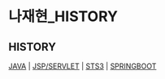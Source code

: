 # 나재현_HISTORY

HISTORY
---
[JAVA](./JAVA) | [JSP/SERVLET](./JSPSERVLET) | [STS3](./STS3) |  [SPRINGBOOT](./SPRINGBOOT)
